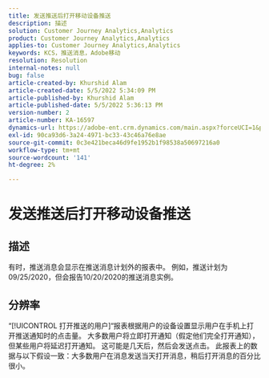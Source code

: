 ```yaml
---
title: 发送推送后打开移动设备推送
description: 描述
solution: Customer Journey Analytics,Analytics
product: Customer Journey Analytics,Analytics
applies-to: Customer Journey Analytics,Analytics
keywords: KCS，推送消息，Adobe移动
resolution: Resolution
internal-notes: null
bug: false
article-created-by: Khurshid Alam
article-created-date: 5/5/2022 5:34:09 PM
article-published-by: Khurshid Alam
article-published-date: 5/5/2022 5:36:13 PM
version-number: 2
article-number: KA-16597
dynamics-url: https://adobe-ent.crm.dynamics.com/main.aspx?forceUCI=1&pagetype=entityrecord&etn=knowledgearticle&id=bdc65f8c-99cc-ec11-a7b5-6045bd00dbbc
exl-id: 90ca93d6-3a24-4971-bc33-43c46a76e8ae
source-git-commit: 0c3e421beca46d9fe1952b1f98538a50697216a0
workflow-type: tm+mt
source-wordcount: '141'
ht-degree: 2%

---
```


# 发送推送后打开移动设备推送

## 描述


有时，推送消息会显示在推送消息计划外的报表中。 例如，推送计划为09/25/2020，但会报告10/20/2020的推送消息实例。


## 分辨率


“[!UICONTROL 打开推送的用户]“报表根据用户的设备设置显示用户在手机上打开推送通知时的点击量。 大多数用户将立即打开通知（假定他们完全打开通知），但某些用户将延迟打开通知。 这可能是几天后，然后会发送点击。 此报表上的数据与以下假设一致：大多数用户在消息发送当天打开消息，稍后打开消息的百分比很小。
